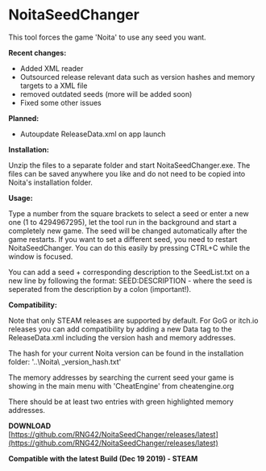 # NoitaSeedChanger
This tool forces the game 'Noita' to use any seed you want.

**Recent changes:**

* Added XML reader
* Outsourced release relevant data such as version hashes and memory targets to a XML file
* removed outdated seeds (more will be added soon)
* Fixed some other issues

**Planned:**

* Autoupdate ReleaseData.xml on app launch



**Installation:**

Unzip the files to a separate folder and start NoitaSeedChanger.exe. The files can be saved anywhere you like and do not need to be copied into Noita's installation folder.

**Usage:**

Type a number from the square brackets to select a seed or enter a new one (1 to 4294967295), let the tool run in the background and start a completely new game. The seed will be changed automatically after the game restarts. If you want to set a different seed, you need to restart NoitaSeedChanger. You can do this easily by pressing CTRL+C while the window is focused.

You can add a seed + corresponding description to the SeedList.txt on a new line by following the format:
SEED:DESCRIPTION - where the seed is seperated from the description by a colon (important!).

**Compatibility:**

Note that only STEAM releases are supported by default. For GoG or itch.io releases you can add compatibility by adding a new Data tag to the ReleaseData.xml including the version hash and memory addresses.

The hash for your current Noita version can be found in the installation folder: '\..\Noita\ _version_hash.txt'

The memory addresses by searching the current seed your game is showing in the main menu with 'CheatEngine' from cheatengine.org

There should be at least two entries with green highlighted memory addresses.

**DOWNLOAD**
[https://github.com/RNG42/NoitaSeedChanger/releases/latest](https://github.com/RNG42/NoitaSeedChanger/releases/latest)


**Compatible with the latest Build (Dec 19 2019) - STEAM**
